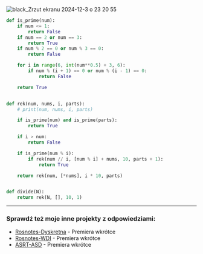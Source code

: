 
![black_Zrzut ekranu 2024-12-3 o 23 20 55](https://github.com/user-attachments/assets/9ff49247-0adc-4cc5-a144-a326d455c60b)

```python
def is_prime(num):
    if num <= 1:
        return False
    if num == 2 or num == 3:
        return True
    if num % 2 == 0 or num % 3 == 0:
        return False

    for i in range(6, int(num**0.5) + 3, 6):
        if num % (i + 1) == 0 or num % (i - 1) == 0:
            return False

    return True


def rek(num, nums, i, parts):
    # print(num, nums, i, parts)

    if is_prime(num) and is_prime(parts):
        return True

    if i > num:
        return False

    if is_prime(num % i):
        if rek(num // i, [num % i] + nums, 10, parts + 1):
            return True

    return rek(num, [*nums], i * 10, parts)


def divide(N):
    return rek(N, [], 10, 1)

```


---
### Sprawdź też moje inne projekty z odpowiedziami:
- [Rosnotes-Dyskretna](https://github.com/kamilGie/Rosnotes-Dyskretna) - Premiera wkrótce
- [Rosnotes-WDI](https://github.com/kamilGie/Rosnotes-WDI) - Premiera wkrótce
- [ASRT-ASD](https://github.com/kamilGie/Rosnotes-Dyskretna) - Premiera wkrótce

